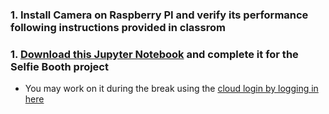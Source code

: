 ### 1. Install Camera on Raspberry PI and verify its performance following instructions provided in classrom
### 1. [Download this Jupyter Notebook](selfie_booth.ipynb) and complete it for the Selfie Booth project
*  You may work on it during the break using the [cloud login by logging in here](https://bushastrolab.com/hub/login)
